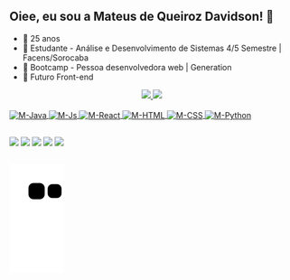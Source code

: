 ## Oiee, eu sou a Mateus de Queiroz Davidson! 👋

- 🔭 25 anos
- 🌱 Estudante - Análise e Desenvolvimento de Sistemas 4/5 Semestre | Facens/Sorocaba 
- 🧠 Bootcamp - Pessoa desenvolvedora web | Generation
- 🤔 Futuro Front-end

<div align="center">
  <a href="https://github.com/MQueirozD">
  <img height="150em" src="https://github-readme-stats.vercel.app/api?username=MQueirozD&show_icons=true&theme=calm&include_all_commits=true&count_private=true"/>
  <img height="150em" src="https://github-readme-stats.vercel.app/api/top-langs/?username=MQueirozD&layout=compact&langs_count=7&theme=calm"/>
</div>
<div style="display: inline_block"><br>
  <img align="center" alt="M-Java" height="40" width="40" src="https://user-images.githubusercontent.com/84162653/183265197-b74428f7-5f1d-40e7-9821-5b7b98a64cb8.png">
  <img align="center" alt="M-Js" height="40" width="40" src="https://user-images.githubusercontent.com/84162653/183265216-7a3d24f6-ac9e-459a-a27b-da31c80a512a.png">
  <img align="center" alt="M-React" height="40" width="40" src="https://user-images.githubusercontent.com/84162653/183265227-0cc8bf69-bd44-4f1f-8b34-04d814aba076.png">
  <img align="center" alt="M-HTML" height="40" width="40" src="https://user-images.githubusercontent.com/84162653/183265243-e6c05153-fe7c-42b9-8195-0add6e4f8dd2.png">
  <img align="center" alt="M-CSS" height="40" width="40" src="https://user-images.githubusercontent.com/84162653/183265251-36a509b7-0637-4577-96b2-4cba5b4cbaf5.png">
  <img align="center" alt="M-Python" height="40" width="40" src="https://user-images.githubusercontent.com/84162653/183265177-8c1a33a7-c73e-4855-adef-6ae5929ba401.png">
 
</div>
  
  ##
 
<div> 
    <a href="https://www.instagram.com/m_queirozz/" target="_blank"><img src="https://img.shields.io/badge/-Instagram-%23E4405F?style=for-the-badge&logo=instagram&logoColor=white" target="_blank"></a>
 	<a href="https://www.twitch.tv/mateus_sem_h" target="_blank"><img src="https://img.shields.io/badge/Twitch-9146FF?style=for-the-badge&logo=twitch&logoColor=white" target="_blank"></a>
  <a href = "mailto:contatorafaballerini@gmail.com"><img src="https://img.shields.io/badge/-Gmail-%23333?style=for-the-badge&logo=gmail&logoColor=white" target="_blank"></a>
  <a href="https://www.linkedin.com/in/mateus-queiroz-davidson96/" target="_blank"><img src="https://img.shields.io/badge/-LinkedIn-%230077B5?style=for-the-badge&logo=linkedin&logoColor=white" target="_blank"></a> 
  <a href="https://www.behance.net/mateusqd" target="_blank"><img src="https://img.shields.io/badge/-Behance-blue?style=for-the-badge&logo=behance&logoColor=white" target="_blank"></a>

## 
  ![Snake animation](https://github.com/MQueirozD/MQueirozD/blob/output/github-contribution-grid-snake.svg)
 
</div>
